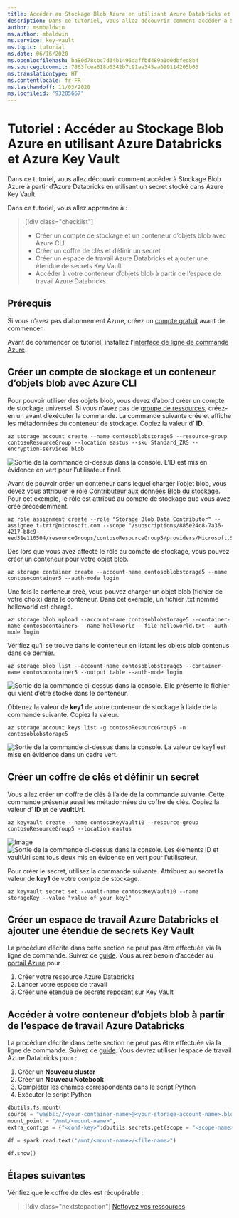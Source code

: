 ```yaml
---
title: Accéder au Stockage Blob Azure en utilisant Azure Databricks et Azure Key Vault
description: Dans ce tutoriel, vous allez découvrir comment accéder à Stockage Blob Azure à partir d’Azure Databricks en utilisant un secret stocké dans Azure Key Vault
author: msmbaldwin
ms.author: mbaldwin
ms.service: key-vault
ms.topic: tutorial
ms.date: 06/16/2020
ms.openlocfilehash: ba80d78cbc7d34b1496daffbd489a1d0dbfed8b4
ms.sourcegitcommit: 7863fcea618b0342b7c91ae345aa099114205b03
ms.translationtype: HT
ms.contentlocale: fr-FR
ms.lasthandoff: 11/03/2020
ms.locfileid: "93285667"
---
```

# <a name="tutorial-access-azure-blob-storage-using-azure-databricks-and-azure-key-vault"></a>Tutoriel : Accéder au Stockage Blob Azure en utilisant Azure Databricks et Azure Key Vault

Dans ce tutoriel, vous allez découvrir comment accéder à Stockage Blob Azure à partir d’Azure Databricks en utilisant un secret stocké dans Azure Key Vault. 

Dans ce tutoriel, vous allez apprendre à :

> [!div class="checklist"]
> * Créer un compte de stockage et un conteneur d’objets blob avec Azure CLI
> * Créer un coffre de clés et définir un secret
> * Créer un espace de travail Azure Databricks et ajouter une étendue de secrets Key Vault
> * Accéder à votre conteneur d’objets blob à partir de l’espace de travail Azure Databricks

## <a name="prerequisites"></a>Prérequis

Si vous n’avez pas d’abonnement Azure, créez un [compte gratuit](https://azure.microsoft.com/free/?WT.mc_id=A261C142F) avant de commencer.

Avant de commencer ce tutoriel, installez l’[interface de ligne de commande Azure](/cli/azure/install-azure-cli-windows?view=azure-cli-latest).

## <a name="create-a-storage-account-and-blob-container-with-azure-cli"></a>Créer un compte de stockage et un conteneur d’objets blob avec Azure CLI

Pour pouvoir utiliser des objets blob, vous devez d’abord créer un compte de stockage universel. Si vous n’avez pas de [groupe de ressources](/cli/azure/group?view=azure-cli-latest#az-group-create), créez-en un avant d’exécuter la commande. La commande suivante crée et affiche les métadonnées du conteneur de stockage. Copiez la valeur d’ **ID**.

```azurecli
az storage account create --name contosoblobstorage5 --resource-group contosoResourceGroup --location eastus --sku Standard_ZRS --encryption-services blob
```

![Sortie de la commande ci-dessus dans la console. L’ID est mis en évidence en vert pour l’utilisateur final.](../media/databricks-command-output-1.png)

Avant de pouvoir créer un conteneur dans lequel charger l’objet blob, vous devez vous attribuer le rôle [Contributeur aux données Blob du stockage](../../role-based-access-control/built-in-roles.md#storage-blob-data-contributor). Pour cet exemple, le rôle est attribué au compte de stockage que vous avez créé précédemment.

```azurecli
az role assignment create --role "Storage Blob Data Contributor" --assignee t-trtr@microsoft.com --scope "/subscriptions/885e24c8-7a36-4217-b8c9-eed31e110504/resourceGroups/contosoResourceGroup5/providers/Microsoft.Storage/storageAccounts/contosoblobstorage5
```

Dès lors que vous avez affecté le rôle au compte de stockage, vous pouvez créer un conteneur pour votre objet blob.

```azurecli
az storage container create --account-name contosoblobstorage5 --name contosocontainer5 --auth-mode login
```

Une fois le conteneur créé, vous pouvez charger un objet blob (fichier de votre choix) dans le conteneur. Dans cet exemple, un fichier .txt nommé helloworld est chargé.

```azurecli
az storage blob upload --account-name contosoblobstorage5 --container-name contosocontainer5 --name helloworld --file helloworld.txt --auth-mode login
```

Vérifiez qu’il se trouve dans le conteneur en listant les objets blob contenus dans ce dernier.

```azurecli
az storage blob list --account-name contosoblobstorage5 --container-name contosocontainer5 --output table --auth-mode login
```

![Sortie de la commande ci-dessus dans la console. Elle présente le fichier qui vient d’être stocké dans le conteneur.](../media/databricks-command-output-2.png)

Obtenez la valeur de **key1** de votre conteneur de stockage à l’aide de la commande suivante. Copiez la valeur.

```azurecli
az storage account keys list -g contosoResourceGroup5 -n contosoblobstorage5
```

![Sortie de la commande ci-dessus dans la console. La valeur de key1 est mise en évidence dans un cadre vert.](../media/databricks-command-output-3.png)

## <a name="create-a-key-vault-and-set-a-secret"></a>Créer un coffre de clés et définir un secret

Vous allez créer un coffre de clés à l’aide de la commande suivante. Cette commande présente aussi les métadonnées du coffre de clés. Copiez la valeur d’ **ID** et de **vaultUri**.

```azurecli
az keyvault create --name contosoKeyVault10 --resource-group contosoResourceGroup5 --location eastus
```

![Image](../media/databricks-command-output-4.png)
![Sortie de la commande ci-dessus dans la console. Les éléments ID et vaultUri sont tous deux mis en évidence en vert pour l’utilisateur.](../media/databricks-command-output-5.png)

Pour créer le secret, utilisez la commande suivante. Attribuez au secret la valeur de **key1** de votre compte de stockage.

```azurecli
az keyvault secret set --vault-name contosoKeyVault10 --name storageKey --value "value of your key1"
```

## <a name="create-an-azure-databricks-workspace-and-add-key-vault-secret-scope"></a>Créer un espace de travail Azure Databricks et ajouter une étendue de secrets Key Vault

La procédure décrite dans cette section ne peut pas être effectuée via la ligne de commande. Suivez ce [guide](/azure/databricks/scenarios/store-secrets-azure-key-vault#create-an-azure-databricks-workspace-and-add-a-secret-scope). Vous aurez besoin d’accéder au [portail Azure](https://ms.portal.azure.com/#home) pour :

1. Créer votre ressource Azure Databricks
1. Lancer votre espace de travail
1. Créer une étendue de secrets reposant sur Key Vault

## <a name="access-your-blob-container-from-azure-databricks-workspace"></a>Accéder à votre conteneur d’objets blob à partir de l’espace de travail Azure Databricks

La procédure décrite dans cette section ne peut pas être effectuée via la ligne de commande. Suivez ce [guide](/azure/databricks/scenarios/store-secrets-azure-key-vault#access-your-blob-container-from-azure-databricks). Vous devrez utiliser l’espace de travail Azure Databricks pour :

1. Créer un **Nouveau cluster**
1. Créer un **Nouveau Notebook**
1. Compléter les champs correspondants dans le script Python
1. Exécuter le script Python

```python
dbutils.fs.mount(
source = "wasbs://<your-container-name>@<your-storage-account-name>.blob.core.windows.net",
mount_point = "/mnt/<mount-name>",
extra_configs = {"<conf-key>":dbutils.secrets.get(scope = "<scope-name>", key = "<key-name>")})

df = spark.read.text("/mnt/<mount-name>/<file-name>")

df.show()
```

## <a name="next-steps"></a>Étapes suivantes

Vérifiez que le coffre de clés est récupérable :
> [!div class="nextstepaction"]
> [Nettoyez vos ressources](../../azure-resource-manager/management/delete-resource-group.md?tabs=azure-powershell)
